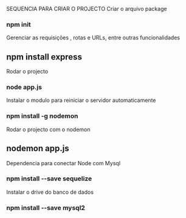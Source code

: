 SEQUENCIA PARA CRIAR O PROJECTO
Criar o arquivo package
### npm init

Gerenciar as requisições , rotas e URLs, entre outras funcionalidades
## npm install express

Rodar o projecto
### node app.js
Instalar o modulo para reiniciar o servidor automaticamente
###  npm install -g nodemon

Rodar o projecto com o nodemon
## nodemon app.js

Dependencia para conectar Node com Mysql 
###  npm install --save sequelize

Instalar o drive do banco de dados
### npm install --save mysql2